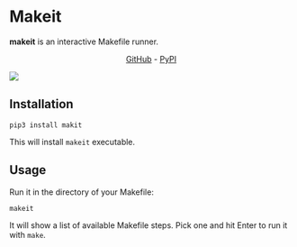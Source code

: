 # Makeit

**makeit** is an interactive Makefile runner.

<div align="center">
    <a href="https://github.com/igrek51/makeit">GitHub</a>
    -
    <a href="https://pypi.org/project/makit">PyPI</a>
</div>

![](./docs/img/screenshot.png)

## Installation
```shell
pip3 install makit
```

This will install `makeit` executable.

## Usage
Run it in the directory of your Makefile:

```shell
makeit
```

It will show a list of available Makefile steps. Pick one and hit Enter to run it with `make`.
